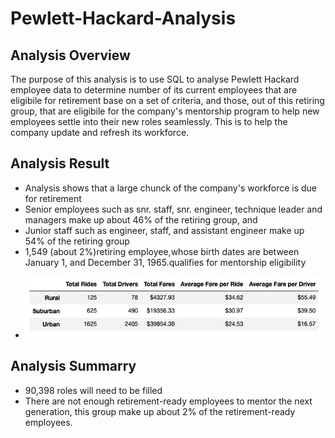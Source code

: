 # Pewlett-Hackard-Analysis

## Analysis Overview
The purpose of this analysis is to use SQL to analyse Pewlett Hackard employee data to determine number of its current employees that are eligibile for retirement base on a set of criteria, and those, out of this retiring group, that are eligibile for the company's mentorship program to help new employees settle into their new roles seamlessly. This is to help the company update and refresh its workforce.

## Analysis Result
* Analysis shows that a large chunck of the company's workforce is due for retirement
* Senior employees such as snr. staff, snr. engineer, technique leader and managers make up about 46% of the retiring group, and
* Junior staff such as engineer, staff, and assistant engineer make up 54% of the retiring group
* 1,549 (about 2%)retiring employee,whose birth dates are between January 1, and December 31, 1965.qualifies for mentorship eligibility

- ![PyBer_Data_Summary](https://github.com/Omodayo/PyBer_Analysis/blob/main/analysis/PyBer_data_Summary.png)

## Analysis Summarry
* 90,398 roles will need to be filled
* There are not enough retirement-ready employees to mentor the next generation, this group make up about 2% of the retirement-ready employees.
